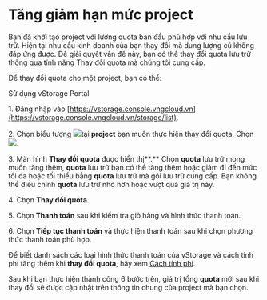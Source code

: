 # Tăng giảm hạn mức project

Bạn đã khởi tạo project với lượng quota ban đầu phù hợp với nhu cầu lưu trữ. Hiện tại nhu cầu kinh doanh của bạn thay đổi mà dung lượng cũ không đáp ứng được. Để giải quyết vấn đề này, bạn có thể thay đổi quota lưu trữ thông qua tính năng Thay đổi quota mà chúng tôi cung cấp.

Để thay đổi quota cho một project, bạn có thể:&#x20;

&#x20;Sử dụng vStorage Portal

1\. Đăng nhập vào [https://vstorage.console.vngcloud.vn](https://vstorage.console.vngcloud.vn/storage/list).

2\. Chọn biểu tượng ![](https://docs.vngcloud.vn/download/thumbnails/49648497/image2023-3-6\_10-2-51.png?version=1\&modificationDate=1678071772000\&api=v2)tại **project** bạn muốn thực hiện thay đổi quota. Chọn ![](https://docs.vngcloud.vn/download/thumbnails/49648497/image2023-3-6\_10-3-4.png?version=1\&modificationDate=1678071785000\&api=v2).

3\. Màn hình **Thay đổi quota** được hiển thị**.** Chọn **quota** lưu trữ mong muốn tăng thêm, **quota** lưu trữ bạn có thể tăng thêm hoặc giảm đi đến mức tối đa hoặc tối thiểu bằng **quota** lưu trữ mà gói lưu trữ cung cấp. Bạn không thể điều chỉnh **quota** lưu trữ nhỏ hơn hoặc vượt quá giá trị này.

4\. Chọn **Thay đổi quota**.

5\. Chọn **Thanh toán** sau khi kiểm tra giỏ hàng và hình thức thanh toán.

6\. Chọn **Tiếp tục thanh toán** và thực hiện thanh toán sau khi chọn phương thức thanh toán phù hợp.

Để biết danh sách các loại hình thức thanh toán của vStorage và cách tính phí tăng thêm khi **thay đổi quota**, hãy xem [Cách tính phí](https://docs.vngcloud.vn/pages/viewpage.action?pageId=49648482).&#x20;

Sau khi bạn thực hiện thành công 6 bước trên, giá trị tổng **quota** mới sau khi thay đổi sẽ được cập nhật trên thông tin chung của project mà bạn chọn.
